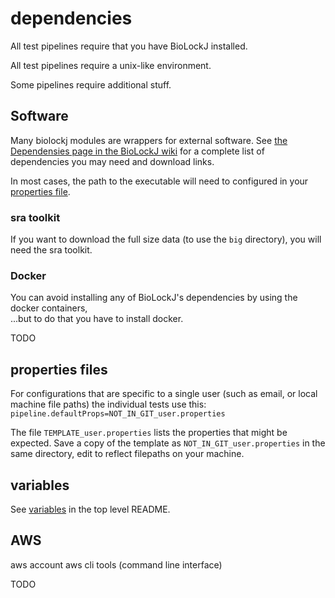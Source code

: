 # dependencies

All test pipelines require that you have BioLockJ installed.

All test pipelines require a unix-like environment.

Some pipelines require additional stuff.

## Software

Many biolockj modules are wrappers for external software.  See [the Dependensies page in the BioLockJ wiki](https://github.com/msioda/BioLockJ/wiki/Dependencies) for a complete list of dependencies you may need and download links.

In most cases, the path to the executable will need to configured in your [properties file](https://github.com/IvoryC/sheepdog_testing_suite/tree/master/dependencies#properties-files).

### sra toolkit
If you want to download the full size data (to use the `big` directory), you will need the sra toolkit.

### Docker
You can avoid installing any of BioLockJ's dependencies by using the docker containers,<br>
...but to do that you have to install docker.

TODO

## properties files

For configurations that are specific to a single user (such as email, or local machine file paths) the individual tests use this:
`pipeline.defaultProps=NOT_IN_GIT_user.properties`

The file  `TEMPLATE_user.properties` lists the properties that might be expected.  Save a copy of the template as `NOT_IN_GIT_user.properties` in the same directory, edit to reflect filepaths on your machine.

## variables
See [variables](https://github.com/IvoryC/sheepdog_testing_suite/blob/master/README.md#variables) in the top level README.

## AWS

aws account
aws cli tools (command line interface)

TODO
